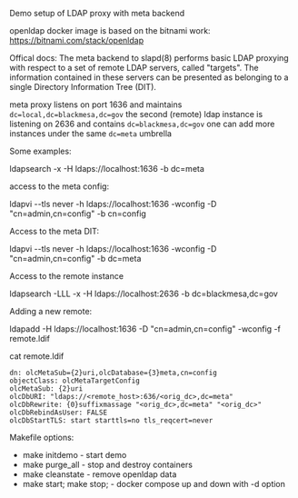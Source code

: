 Demo setup of LDAP proxy with meta backend

openldap docker image is based on the bitnami work: https://bitnami.com/stack/openldap

Offical docs:
The meta backend to slapd(8) performs basic LDAP proxying with respect to a set of remote LDAP servers, called "targets".
The information contained in these servers can be presented as belonging to a single Directory Information Tree (DIT).

meta proxy listens on port 1636 and maintains `dc=local,dc=blackmesa,dc=gov`
the second (remote) ldap instance is listening on 2636 and contains `dc=blackmesa,dc=gov`
one can add more instances under the same `dc=meta` umbrella

Some examples:

ldapsearch -x -H ldaps://localhost:1636 -b dc=meta

access to the meta config:

ldapvi --tls never -h ldaps://localhost:1636 -wconfig -D "cn=admin,cn=config"  -b cn=config

Access to the meta DIT:

ldapvi --tls never -h ldaps://localhost:1636 -wconfig -D "cn=admin,cn=config"  -b dc=meta

Access to the remote instance

ldapsearch  -LLL -x -H ldaps://localhost:2636   -b dc=blackmesa,dc=gov

Adding a new remote:

ldapadd -H ldaps://localhost:1636 -D "cn=admin,cn=config" -wconfig -f remote.ldif

cat remote.ldif
```
dn: olcMetaSub={2}uri,olcDatabase={3}meta,cn=config
objectClass: olcMetaTargetConfig
olcMetaSub: {2}uri
olcDbURI: "ldaps://<remote_host>:636/<orig_dc>,dc=meta"
olcDbRewrite: {0}suffixmassage "<orig_dc>,dc=meta" "<orig_dc>"
olcDbRebindAsUser: FALSE
olcDbStartTLS: start starttls=no tls_reqcert=never
```

Makefile options:

 * make initdemo - start demo
 * make purge_all - stop and destroy containers
 * make cleanstate - remove openldap data
 * make start; make stop; - docker compose up and down with -d option
